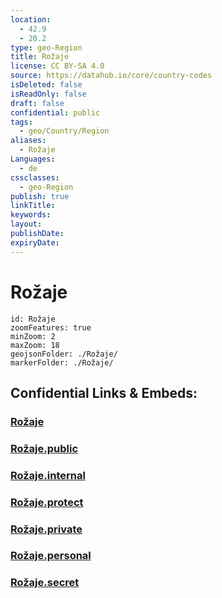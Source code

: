 ```yaml
---
location:
  - 42.9
  - 20.2
type: geo-Region
title: Rožaje
license: CC BY-SA 4.0
source: https://datahub.io/core/country-codes
isDeleted: false
isReadOnly: false
draft: false
confidential: public
tags:
  - geo/Country/Region
aliases:
  - Rožaje
Languages:
  - de
cssclasses:
  - geo-Region
publish: true
linkTitle:
keywords:
layout:
publishDate:
expiryDate:
---
```


# Rožaje

```leaflet
id: Rožaje
zoomFeatures: true 
minZoom: 2 
maxZoom: 18
geojsonFolder: ./Rožaje/
markerFolder: ./Rožaje/
```


## Confidential Links & Embeds: 

### [Rožaje](/_Standards/Earth/Continent/Europe/Europe~South/Montenegro/Municipalities~Montenegro/Rožaje.md) 

### [Rožaje.public](/_public/Earth/Continent/Europe/Europe~South/Montenegro/Municipalities~Montenegro/Rožaje.public.md) 

### [Rožaje.internal](/_internal/Earth/Continent/Europe/Europe~South/Montenegro/Municipalities~Montenegro/Rožaje.internal.md) 

### [Rožaje.protect](/_protect/Earth/Continent/Europe/Europe~South/Montenegro/Municipalities~Montenegro/Rožaje.protect.md) 

### [Rožaje.private](/_private/Earth/Continent/Europe/Europe~South/Montenegro/Municipalities~Montenegro/Rožaje.private.md) 

### [Rožaje.personal](/_personal/Earth/Continent/Europe/Europe~South/Montenegro/Municipalities~Montenegro/Rožaje.personal.md) 

### [Rožaje.secret](/_secret/Earth/Continent/Europe/Europe~South/Montenegro/Municipalities~Montenegro/Rožaje.secret.md)

